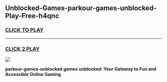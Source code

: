 
## Unblocked-Games-parkour-games-unblocked-Play-Free-h4qnc
<h3>
<a href="https://premium76.site?title=parkour-games-unblocked&ref=18A1">CLICK TO PLAY</a></h3>
<hr>

<h3>
<a href="https://premium76.site?title=parkour-games-unblocked&ref=18A1">CLICK 2 PLAY</a>
  
</h3>

<a href="https://premium76.site?title=parkour-games-unblocked&ref=18A1"><img src="https://clearcache.store/games.png"></a>


**parkour-games-unblocked games unblocked: Your Gateway to Fun and Accessible Online Gaming**
